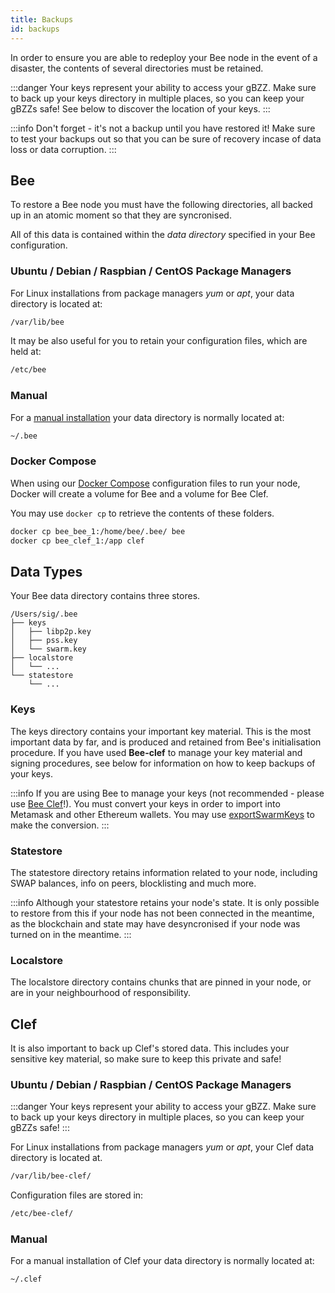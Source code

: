 ```yaml
---
title: Backups
id: backups
---
```


In order to ensure you are able to redeploy your Bee node in the event of a disaster, the contents of several directories must be retained.

:::danger
Your keys represent your ability to access your gBZZ. Make sure to back up your keys directory in multiple places, so you can keep your gBZZs safe! See below to discover the location of your keys.
:::

:::info
Don't forget - it's not a backup until you have restored it! Make sure to test your backups out so that you can be sure of recovery incase of data loss or data corruption.
:::

## Bee

To restore a Bee node you must have the following directories, all backed up in an atomic moment so that they are syncronised.

All of this data is contained within the *data directory* specified in your Bee configuration. 

### Ubuntu / Debian / Raspbian / CentOS Package Managers

For Linux installations from package managers *yum* or *apt*, your data directory is located at:

```bash
/var/lib/bee
```

It may be also useful for you to retain your configuration files, which are held at:

```bash
/etc/bee
```

### Manual

For a [manual installation](/docs/installation/manual) your data directory is normally located at:

```bash
~/.bee
```

### Docker Compose

When using our [Docker Compose](/docs/installation/docker) configuration files to run your node, Docker will create a volume for Bee and a volume for Bee Clef.

You may use `docker cp` to retrieve the contents of these folders.

```bash
docker cp bee_bee_1:/home/bee/.bee/ bee
docker cp bee_clef_1:/app clef
```

## Data Types

Your Bee data directory contains three stores.

```
/Users/sig/.bee
├── keys
│   ├── libp2p.key
│   ├── pss.key
│   └── swarm.key
├── localstore
│   └── ...
└── statestore
    └── ...
```

### Keys

The keys directory contains your important key material. This is the most important data by far, and is produced and retained from Bee's initialisation procedure. If you have used **Bee-clef** to manage your key material and signing procedures, see below for information on how to keep backups of your keys.

:::info
If you are using Bee to manage your keys (not recommended - please use [Bee Clef](/docs/installation/bee-clef)!). You must convert your keys in order to import into Metamask and other Ethereum wallets. You may use [exportSwarmKeys](https://github.com/ethersphere/exportSwarmKeys) to make the conversion.
:::

### Statestore

The statestore directory retains information related to your node, including SWAP balances, info on peers, blocklisting and much more.

:::info
Although your statestore retains your node's state. It is only possible to restore from this if your node has not been connected in the meantime, as the blockchain and state may have desyncronised if your node was turned on in the meantime.
:::

### Localstore

The localstore directory contains chunks that are pinned in your node, or are in your neighbourhood of responsibility.

## Clef

It is also important to back up Clef's stored data. This includes your sensitive key material, so make sure to keep this private and safe!

### Ubuntu / Debian / Raspbian / CentOS Package Managers

:::danger
Your keys represent your ability to access your gBZZ. Make sure to back up your keys directory in multiple places, so you can keep your gBZZs safe!
:::

For Linux installations from package managers *yum* or *apt*, your Clef data directory is located at.

```bash
/var/lib/bee-clef/
```

Configuration files are stored in:

```bash
/etc/bee-clef/
```

### Manual

For a manual installation of Clef your data directory is normally located at:

```bash
~/.clef
```
